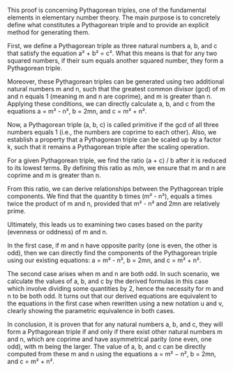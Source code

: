 This proof is concerning Pythagorean triples, one of the fundamental elements in elementary number theory. The main purpose is to concretely define what constitutes a Pythagorean triple and to provide an explicit method for generating them.

First, we define a Pythagorean triple as three natural numbers a, b, and c that satisfy the equation a² + b² = c². What this means is that for any two squared numbers, if their sum equals another squared number, they form a Pythagorean triple. 

Moreover, these Pythagorean triples can be generated using two additional natural numbers m and n, such that the greatest common divisor (gcd) of m and n equals 1 (meaning m and n are coprime), and m is greater than n. Applying these conditions, we can directly calculate a, b, and c from the equations a = m² - n², b = 2mn, and c = m² + n². 

Now, a Pythagorean triple (a, b, c) is called primitive if the gcd of all three numbers equals 1 (i.e., the numbers are coprime to each other). Also, we establish a property that a Pythagorean triple can be scaled up by a factor k, such that it remains a Pythagorean triple after the scaling operation. 

For a given Pythagorean triple, we find the ratio (a + c) / b after it is reduced to its lowest terms. By defining this ratio as m/n, we ensure that m and n are coprime and m is greater than n. 

From this ratio, we can derive relationships between the Pythagorean triple components. We find that the quantity b times (m² - n²), equals a times twice the product of m and n, provided that m² - n² and 2mn are relatively prime. 

Ultimately, this leads us to examining two cases based on the parity (evenness or oddness) of m and n. 

In the first case, if m and n have opposite parity (one is even, the other is odd), then we can directly find the components of the Pythagorean triple using our existing equations: a = m² - n², b = 2mn, and c = m² + n². 

The second case arises when m and n are both odd. In such scenario, we calculate the values of a, b, and c by the derived formulas in this case which involve dividing some quantities by 2, hence the necessity for m and n to be both odd. It turns out that our derived equations are equivalent to the equations in the first case when rewritten using a new notation u and v, clearly showing the parametric equivalence in both cases. 

In conclusion, it is proven that for any natural numbers a, b, and c, they will form a Pythagorean triple if and only if there exist other natural numbers m and n, which are coprime and have asymmetrical parity (one even, one odd), with m being the larger. The value of a, b, and c can be directly computed from these m and n using the equations a = m² − n², b = 2mn, and c = m² + n².